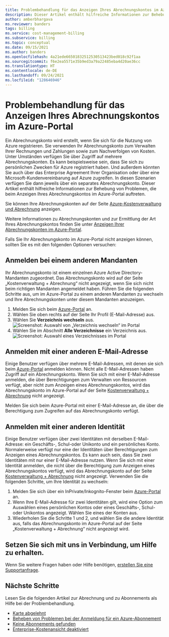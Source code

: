 ```yaml
---
title: Problembehandlung für das Anzeigen Ihres Abrechnungskontos im Azure-Portal
description: Dieser Artikel enthält hilfreiche Informationen zur Behebung von Problemen, die beim Anzeigen Ihres Abrechnungskontos im Azure-Portal auftreten.
author: amberbhargava
ms.reviewer: banders
tags: billing
ms.service: cost-management-billing
ms.subservice: billing
ms.topic: conceptual
ms.date: 09/15/2021
ms.author: banders
ms.openlocfilehash: 4a21ede66501832512530513423bed018c92f1aa
ms.sourcegitcommit: f6e2ea5571e35b9ed3a79a22485eba4d20ae36cc
ms.translationtype: HT
ms.contentlocale: de-DE
ms.lasthandoff: 09/24/2021
ms.locfileid: "128646946"
---
```

# <a name="troubleshoot-viewing-your-billing-account-in-the-azure-portal"></a>Problembehandlung für das Anzeigen Ihres Abrechnungskontos im Azure-Portal

Ein Abrechnungskonto wird erstellt, wenn Sie sich für die Nutzung von Azure registrieren. Sie verwenden Ihr Abrechnungskonto zum Verwalten Ihrer Rechnungen und Zahlungen sowie zum Nachverfolgen von Kosten. Unter Umständen verfügen Sie über Zugriff auf mehrere Abrechnungskonten. Es kann beispielsweise sein, dass Sie sich zu persönlichen Zwecken für Azure registriert haben. Und außerdem könnten Sie auch über das Enterprise Agreement Ihrer Organisation oder über eine Microsoft-Kundenvereinbarung auf Azure zugreifen. In diesen Szenarien verfügen Sie dann jeweils über ein separates Abrechnungskonto. Dieser Artikel enthält hilfreiche Informationen zur Behebung von Problemen, die beim Anzeigen Ihres Abrechnungskontos im Azure-Portal auftreten.

Sie können Ihre Abrechnungskonten auf der Seite [Azure-Kostenverwaltung und Abrechnung](https://portal.azure.com/#blade/Microsoft_Azure_GTM/ModernBillingMenuBlade) anzeigen.

Weitere Informationen zu Abrechnungskonten und zur Ermittlung der Art Ihres Abrechnungskontos finden Sie unter [Anzeigen Ihrer Abrechnungskonten im Azure-Portal](view-all-accounts.md).

Falls Sie Ihr Abrechnungskonto im Azure-Portal nicht anzeigen können, sollten Sie es mit den folgenden Optionen versuchen:

## <a name="sign-in-to-a-different-tenant"></a>Anmelden bei einem anderen Mandanten

Ihr Abrechnungskonto ist einem einzelnen Azure Active Directory-Mandanten zugeordnet. Das Abrechnungskonto wird auf der Seite „Kostenverwaltung + Abrechnung“ nicht angezeigt, wenn Sie sich nicht beim richtigen Mandanten angemeldet haben. Führen Sie die folgenden Schritte aus, um im Azure-Portal zu einem anderen Mandanten zu wechseln und Ihre Abrechnungskonten unter diesem Mandanten anzuzeigen.

1. Melden Sie sich beim [Azure-Portal](https://portal.azure.com) an.
1. Wählen Sie oben rechts auf der Seite Ihr Profil (E-Mail-Adresse) aus.
1. Wählen Sie **Verzeichnis wechseln** aus.  
    ![Screenshot: Auswahl von „Verzeichnis wechseln“ im Portal](./media/troubleshoot-account-not-found/select-switch-directory.png)
1. Wählen Sie im Abschnitt **Alle Verzeichnisse** ein Verzeichnis aus.  
    ![Screenshot: Auswahl eines Verzeichnisses im Portal](./media/troubleshoot-account-not-found/select-directory.png)

## <a name="sign-in-with-a-different-email-address"></a>Anmelden mit einer anderen E-Mail-Adresse

Einige Benutzer verfügen über mehrere E-Mail-Adressen, mit denen sie sich beim [Azure-Portal](https://portal.azure.com) anmelden können. Nicht alle E-Mail-Adressen haben Zugriff auf ein Abrechnungskonto. Wenn Sie sich mit einer E-Mail-Adresse anmelden, die über Berechtigungen zum Verwalten von Ressourcen verfügt, aber nicht zum Anzeigen eines Abrechnungskontos, wird das Abrechnungskonto im Azure-Portal auf der Seite [Kostenverwaltung + Abrechnung](https://portal.azure.com/#blade/Microsoft_Azure_GTM/ModernBillingMenuBlade) nicht angezeigt.

Melden Sie sich beim Azure-Portal mit einer E-Mail-Adresse an, die über die Berechtigung zum Zugreifen auf das Abrechnungskonto verfügt.

## <a name="sign-in-with-a-different-identity"></a>Anmelden mit einer anderen Identität

Einige Benutzer verfügen über zwei Identitäten mit derselben E-Mail-Adresse: ein Geschäfts-, Schul-oder Unikonto und ein persönliches Konto. Normalerweise verfügt nur eine der Identitäten über Berechtigungen zum Anzeigen eines Abrechnungskontos. Es kann auch sein, dass Sie zwei Identitäten mit nur einer E-Mail-Adresse nutzen. Wenn Sie sich mit einer Identität anmelden, die nicht über die Berechtigung zum Anzeigen eines Abrechnungskontos verfügt, wird das Abrechnungskonto auf der Seite [Kostenverwaltung + Abrechnung](https://portal.azure.com/#blade/Microsoft_Azure_GTM/ModernBillingMenuBlade) nicht angezeigt. Verwenden Sie die folgenden Schritte, um Ihre Identität zu wechseln:

1. Melden Sie sich über ein InPrivate/Inkognito-Fenster beim [Azure-Portal](https://portal.azure.com) an.
1. Wenn Ihre E-Mail-Adresse für zwei Identitäten gilt, wird eine Option zum Auswählen eines persönlichen Kontos oder eines Geschäfts-, Schul- oder Unikontos angezeigt. Wählen Sie eines der Konten aus.
1. Wiederholen Sie die Schritte 1 und 2, und wählen Sie die andere Identität aus, falls das Abrechnungskonto im Azure-Portal auf der Seite „Kostenverwaltung + Abrechnung“ nicht angezeigt wird.

## <a name="contact-us-for-help"></a>Setzen Sie sich mit uns in Verbindung, um Hilfe zu erhalten.

Wenn Sie weitere Fragen haben oder Hilfe benötigen, [erstellen Sie eine Supportanfrage](https://ms.portal.azure.com/#blade/Microsoft_Azure_Support/HelpAndSupportBlade/newsupportrequest).

## <a name="next-steps"></a>Nächste Schritte

Lesen Sie die folgenden Artikel zur Abrechnung und zu Abonnements als Hilfe bei der Problembehandlung.

- [Karte abgelehnt](./troubleshoot-declined-card.md)
- [Beheben von Problemen bei der Anmeldung für ein Azure-Abonnement](./troubleshoot-sign-in-issue.md)
- [Keine Abonnements gefunden](./no-subscriptions-found.md)
- [Enterprise-Kostenansicht deaktiviert](./enterprise-mgmt-grp-troubleshoot-cost-view.md)